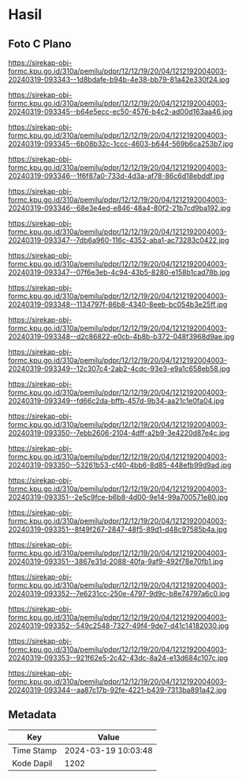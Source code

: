 # Hasil

## Foto C Plano

https://sirekap-obj-formc.kpu.go.id/310a/pemilu/pdpr/12/12/19/20/04/1212192004003-20240319-093343--1d8bdafe-b94b-4e38-bb79-81a42e330f24.jpg

https://sirekap-obj-formc.kpu.go.id/310a/pemilu/pdpr/12/12/19/20/04/1212192004003-20240319-093345--b64e5ecc-ec50-4576-b4c2-ad00d163aa46.jpg

https://sirekap-obj-formc.kpu.go.id/310a/pemilu/pdpr/12/12/19/20/04/1212192004003-20240319-093345--6b08b32c-1ccc-4603-b644-569b6ca253b7.jpg

https://sirekap-obj-formc.kpu.go.id/310a/pemilu/pdpr/12/12/19/20/04/1212192004003-20240319-093346--1f6f87a0-733d-4d3a-af78-86c6d18ebddf.jpg

https://sirekap-obj-formc.kpu.go.id/310a/pemilu/pdpr/12/12/19/20/04/1212192004003-20240319-093346--68e3e4ed-e846-48a4-80f2-21b7cd9ba192.jpg

https://sirekap-obj-formc.kpu.go.id/310a/pemilu/pdpr/12/12/19/20/04/1212192004003-20240319-093347--7db6a960-116c-4352-aba1-ac73283c0422.jpg

https://sirekap-obj-formc.kpu.go.id/310a/pemilu/pdpr/12/12/19/20/04/1212192004003-20240319-093347--07f6e3eb-4c94-43b5-8280-e158b1cad78b.jpg

https://sirekap-obj-formc.kpu.go.id/310a/pemilu/pdpr/12/12/19/20/04/1212192004003-20240319-093348--1134797f-86b8-4340-8eeb-bc054b3e25ff.jpg

https://sirekap-obj-formc.kpu.go.id/310a/pemilu/pdpr/12/12/19/20/04/1212192004003-20240319-093348--d2c86822-e0cb-4b8b-b372-048f3968d9ae.jpg

https://sirekap-obj-formc.kpu.go.id/310a/pemilu/pdpr/12/12/19/20/04/1212192004003-20240319-093349--12c307c4-2ab2-4cdc-93e3-e9a1c658eb58.jpg

https://sirekap-obj-formc.kpu.go.id/310a/pemilu/pdpr/12/12/19/20/04/1212192004003-20240319-093349--fd66c2da-bffb-457d-9b34-aa21c1e0fa04.jpg

https://sirekap-obj-formc.kpu.go.id/310a/pemilu/pdpr/12/12/19/20/04/1212192004003-20240319-093350--7ebb2606-2104-4dff-a2b9-3e4220d87e4c.jpg

https://sirekap-obj-formc.kpu.go.id/310a/pemilu/pdpr/12/12/19/20/04/1212192004003-20240319-093350--53261b53-cf40-4bb6-8d85-448efb99d9ad.jpg

https://sirekap-obj-formc.kpu.go.id/310a/pemilu/pdpr/12/12/19/20/04/1212192004003-20240319-093351--2e5c9fce-b6b8-4d00-9e14-99a700571e80.jpg

https://sirekap-obj-formc.kpu.go.id/310a/pemilu/pdpr/12/12/19/20/04/1212192004003-20240319-093351--8f49f267-2847-48f5-89d1-d48c97585b4a.jpg

https://sirekap-obj-formc.kpu.go.id/310a/pemilu/pdpr/12/12/19/20/04/1212192004003-20240319-093351--3867e31d-2088-40fa-9af9-492f78e70fb1.jpg

https://sirekap-obj-formc.kpu.go.id/310a/pemilu/pdpr/12/12/19/20/04/1212192004003-20240319-093352--7e6231cc-250e-4797-9d9c-b8e74797a6c0.jpg

https://sirekap-obj-formc.kpu.go.id/310a/pemilu/pdpr/12/12/19/20/04/1212192004003-20240319-093352--549c2548-7327-49f4-9de7-d41c14182030.jpg

https://sirekap-obj-formc.kpu.go.id/310a/pemilu/pdpr/12/12/19/20/04/1212192004003-20240319-093353--921f62e5-2c42-43dc-8a24-e13d684c107c.jpg

https://sirekap-obj-formc.kpu.go.id/310a/pemilu/pdpr/12/12/19/20/04/1212192004003-20240319-093344--aa87c17b-92fe-4221-b439-7313ba891a42.jpg


## Metadata

| Key        | Value               |
| ---------- | ------------------- |
| Time Stamp | 2024-03-19 10:03:48 |
| Kode Dapil | 1202                |



